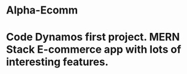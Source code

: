 # Alpha-Ecomm
# Code Dynamos first project. MERN Stack E-commerce app with lots of interesting features.
